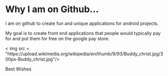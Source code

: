 <h1> Why I am on Github...</h1>
<p> I am on github to create fun and unique applications for android projects.</p>
<p> My goal is to create front end applications that people would typically pay for and put them for free on the google pay store.</p>
<p>< img src = "https://upload.wikimedia.org/wikipedia/en/thumb/9/93/Buddy_christ.jpg/300px-Buddy_christ.jpg"/></p>
<p>Best Wishes</p>
<script>S</Script>
